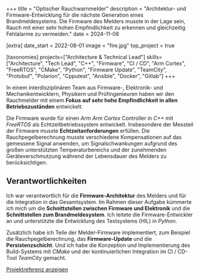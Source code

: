 +++
title = "Optischer Rauchwarnmelder"
description = "Architektur- und Firmware-Entwicklung für die nächste Generation eines Brandmeldesystems. Die Firmware des Melders musste in der Lage sein, Rauch mit einer sehr hohen Empfindlichkeit zu erkennen und gleichzeitig Fehlalarme zu vermeiden."
date = 2024-11-08

[extra]
date_start = 2022-08-01
image = "fire.jpg"
top_project = true

[taxonomies]
projects=["Architecture & Technical Lead"]
skills=["Architecture", "Tech Lead", "C++", "Firmware", "CI / CD", "Arm Cortex", "FreeRTOS", "CMake", "Python", "Firmware Update", "TeamCity", "Protobuf", "Polarion", "Cpputest", "Ansible", "Docker", "Gitlab"]
+++

In einem interdisziplinären Team aus Firmware-, Elektronik- und Mechanikentwicklern, Physikern und Prüfingenieuren haben wir den Rauchmelder mit einem **Fokus auf sehr hohe Empfindlichkeit in allen Betriebszuständen** entwickelt.

Die Firmware wurde für einen *Arm Arm Cortex* Controller in *C++* mit *FreeRTOS* als Echtzeitbetriebssystem entwickelt. Insbesondere der Messteil der Firmware musste **Echtzeitanforderungen** erfüllen. Die Rauchpegelberechnung musste verschiedene Kompensationen auf das gemessene Signal anwenden, um Signalschwankungen aufgrund des großen unterstützten Temperaturbereichs und der zunehmenden Geräteverschmutzung während der Lebensdauer des Melders zu berücksichtigen.

## Verantwortlichkeiten

Ich war verantwortlich für die **Firmware-Architektur** des Melders und für die Integration in das Gesamtsystem. Im Rahmen dieser Aufgabe kümmerte ich mich um die **Schnittstellen zwischen Firmware und Elektronik** und die **Schnittstellen zum Brandmeldesystem**. Ich leitete die Firmware-Entwickler an und unterstützte die Entwicklung des Testsystems (HIL) in *Python*.

Zusätzlich habe ich Teile der Melder-Firmware implementiert, zum Beispiel die Rauchpegelberechnung, das **Firmware-Update** und die **Persistenzschicht**. Und ich habe die Konzeption und Implementierung des Build-Systems mit *CMake* und der kontinuierlichen Integration im CI / CD-Tool *TeamCity* gemacht.

<a href="/documents/projektreferenz-hekatron.pdf" target="_blank">Projektreferenz anzeigen<i class="bi bi-filetype-pdf ml-2"></i></a>
